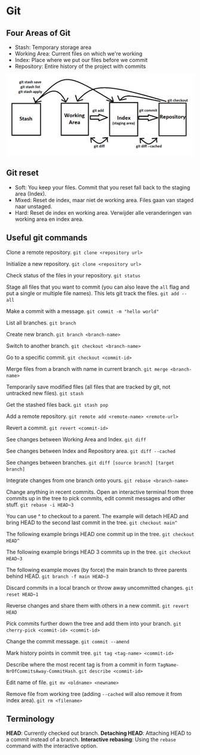# Git

## Four Areas of Git

- Stash: Temporary storage area
- Working Area: Current files on which we're working
- Index: Place where we put our files before we commit
- Repository: Entire history of the project with commits

![Four areas of Git](/images/areas-of-git.png "Areas of Git")

## Git reset

- Soft: You keep your files. Commit that you reset fall back to the staging area (Index).
- Mixed: Reset de index, maar niet de working area. Files gaan van staged naar unstaged.
- Hard: Reset de index en working area. Verwijder alle veranderingen van working area en index area.

## Useful git commands

Clone a remote repository.
```git clone <repository url>```

Initialize a new repository.
```git clone <repository url>```

Check status of the files in your repository.
```git status```

Stage all files that you want to commit (you can also leave the `all` flag and put a single or multiple file names). This lets git track the files.
```git add --all```

Make a commit with a message.
```git commit -m "hello world"```

List all branches.
```git branch```

Create new branch.
```git branch <branch-name>```

Switch to another branch.
```git checkout <branch-name>```

Go to a specific commit.
```git checkout <commit-id>```

Merge files from a branch with name in current branch.
```git merge <branch-name>```

Temporarily save modified files (all files that are tracked by git, not untracked new files).
```git stash```

Get the stashed files back.
```git stash pop```

Add a remote repository.
```git remote add <remote-name> <remote-url>```

Revert a commit.
```git revert <commit-id>```

See changes between Working Area and Index.
```git diff```

See changes between Index and Repository area.
```git diff --cached```

See changes between branches.
```git diff [source branch] [target branch]```

Integrate changes from one branch onto yours.
```git rebase <branch-name>```

Change anything in recent commits. Open an interactive terminal from three commits up in the tree to pick commits, edit commit messages and other stuff.
```git rebase -i HEAD~3```

You can use ^ to checkout to a parent. The example will detach HEAD and bring HEAD to the second last commit in the tree.
```git checkout main^```

The following example brings HEAD one commit up in the tree.
```git checkout HEAD^```

The following example brings HEAD 3 commits up in the tree.
```git checkout HEAD~3```

The following example moves (by force) the main branch to three parents behind HEAD.
```git branch -f main HEAD~3```

Discard commits in a local branch or throw away uncommitted changes.
```git reset HEAD~1```

Reverse changes and share them with others in a new commit.
```git revert HEAD```

Pick commits further down the tree and add them into your branch.
```git cherry-pick <commit-id> <commit-id>```

Change the commit message.
```git commit --amend```

Mark history points in commit tree.
```git tag <tag-name> <commit-id>```

Describe where the most recent tag is from a commit in form `TagName-NrOfCommitsAway-CommitHash`.
```git describe <commit-id>```

Edit name of file.
```git mv <oldname> <newname>```

Remove file from working tree (adding `--cached` will also remove it from index area).
```git rm <filename>```

## Terminology

**HEAD**: Currently checked out branch.
**Detaching HEAD**: Attaching HEAD to a commit instead of a branch.
**Interactive rebasing**: Using the `rebase` command with the interactive option.
